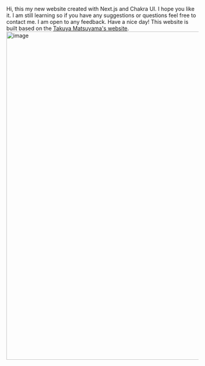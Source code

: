 Hi, this my new website created with Next.js and Chakra UI. I hope you like it. I am still learning so if you have any suggestions or questions feel free to contact me. I am open to any feedback. Have a nice day!
This website is built based on the <a href='https://www.craftz.dog/' target='_blank'>Takuya Matsuyama's website</a>.
<img width="858" alt="image" src="https://github.com/user-attachments/assets/a072a95f-34bf-43f7-9775-1efb99c2ce91" />
